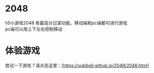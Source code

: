 # 2048
h5小游戏2048 有最高分记录功能，移动端和pc端都可进行游戏<br>
pc端可以用上下左右控制移动
# 体验游戏
尝试一下游戏？请点击这里：[https://yukiball.github.io/2048/2048.html]

